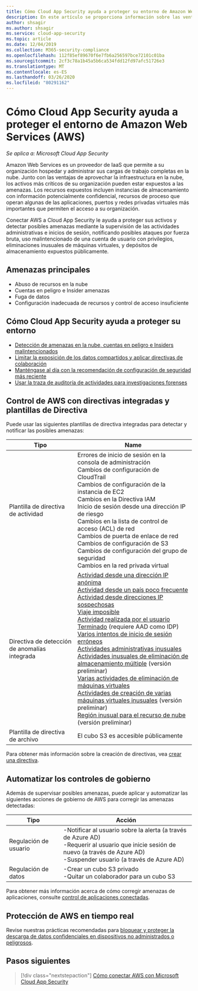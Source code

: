 ```yaml
---
title: Cómo Cloud App Security ayuda a proteger su entorno de Amazon Web Services
description: En este artículo se proporciona información sobre las ventajas de conectar la aplicación AWS a Cloud App Security mediante el conector de API para la visibilidad y el control del uso.
author: shsagir
ms.author: shsagir
ms.service: cloud-app-security
ms.topic: article
ms.date: 12/04/2019
ms.collection: M365-security-compliance
ms.openlocfilehash: 112f85ef89670f6e7fb6a256597bce72101c01ba
ms.sourcegitcommit: 2cf3c78a1b45a5b6ca534fdd12fd97afc51726e3
ms.translationtype: MT
ms.contentlocale: es-ES
ms.lasthandoff: 03/26/2020
ms.locfileid: "80291162"
---
```

# <a name="how-cloud-app-security-helps-protect-your-amazon-web-services-aws-environment"></a>Cómo Cloud App Security ayuda a proteger el entorno de Amazon Web Services (AWS)

*Se aplica a: Microsoft Cloud App Security*

Amazon Web Services es un proveedor de IaaS que permite a su organización hospedar y administrar sus cargas de trabajo completas en la nube. Junto con las ventajas de aprovechar la infraestructura en la nube, los activos más críticos de su organización pueden estar expuestos a las amenazas. Los recursos expuestos incluyen instancias de almacenamiento con información potencialmente confidencial, recursos de proceso que operan algunas de las aplicaciones, puertos y redes privadas virtuales más importantes que permiten el acceso a su organización.

Conectar AWS a Cloud App Security le ayuda a proteger sus activos y detectar posibles amenazas mediante la supervisión de las actividades administrativas e inicios de sesión, notificando posibles ataques por fuerza bruta, uso malintencionado de una cuenta de usuario con privilegios, eliminaciones inusuales de máquinas virtuales, y depósitos de almacenamiento expuestos públicamente.

## <a name="main-threats"></a>Amenazas principales

- Abuso de recursos en la nube
- Cuentas en peligro e Insider amenazas
- Fuga de datos
- Configuración inadecuada de recursos y control de acceso insuficiente

## <a name="how-cloud-app-security-helps-to-protect-your-environment"></a>Cómo Cloud App Security ayuda a proteger su entorno

- [Detección de amenazas en la nube, cuentas en peligro e Insiders malintencionados](best-practices.md#detect-cloud-threats-compromised-accounts-malicious-insiders-and-ransomware)
- [Limitar la exposición de los datos compartidos y aplicar directivas de colaboración](best-practices.md#limit-exposure-of-shared-data-and-enforce-collaboration-policies)
- [Manténgase al día con la recomendación de configuración de seguridad más reciente](security-config-aws.md)
- [Usar la traza de auditoría de actividades para investigaciones forenses](best-practices.md#use-the-audit-trail-of-activities-for-forensic-investigations)

## <a name="control-aws-with-built-in-policies-and-policy-templates"></a>Control de AWS con directivas integradas y plantillas de Directiva

Puede usar las siguientes plantillas de directiva integradas para detectar y notificar las posibles amenazas:

| Tipo | Name |
| ---- | ---- |
| Plantilla de directiva de actividad | Errores de inicio de sesión en la consola de administración<br />Cambios de configuración de CloudTrail<br />Cambios de configuración de la instancia de EC2<br />Cambios en la Directiva IAM<br />Inicio de sesión desde una dirección IP de riesgo<br />Cambios en la lista de control de acceso (ACL) de red<br />Cambios de puerta de enlace de red<br />Cambios de configuración de S3<br />Cambios de configuración del grupo de seguridad<br />Cambios en la red privada virtual |
| Directiva de detección de anomalías integrada | [Actividad desde una dirección IP anónima](anomaly-detection-policy.md#activity-from-anonymous-ip-addresses)<br />[Actividad desde un país poco frecuente](anomaly-detection-policy.md#activity-from-infrequent-country)<br />[Actividad desde direcciones IP sospechosas](anomaly-detection-policy.md#activity-from-suspicious-ip-addresses)<br />[Viaje imposible](anomaly-detection-policy.md#impossible-travel)<br />[Actividad realizada por el usuario Terminado](anomaly-detection-policy.md#activity-performed-by-terminated-user) (requiere AAD como IDP)<br />[Varios intentos de inicio de sesión erróneos](anomaly-detection-policy.md#multiple-failed-login-attempts)<br />[Actividades administrativas inusuales](anomaly-detection-policy.md#unusual-activities-by-user)<br />[Actividades inusuales de eliminación de almacenamiento múltiple](anomaly-detection-policy.md#unusual-activities-by-user) (versión preliminar)<br />[Varias actividades de eliminación de máquinas virtuales](anomaly-detection-policy.md#multiple-delete-vm-activities)<br />[Actividades de creación de varias máquinas virtuales inusuales](anomaly-detection-policy.md#unusual-activities-by-user) (versión preliminar)<br />[Región inusual para el recurso de nube](anomaly-detection-policy.md#unusual-activities-by-user) (versión preliminar) |
| Plantilla de directiva de archivo | El cubo S3 es accesible públicamente |

Para obtener más información sobre la creación de directivas, vea [crear una directiva](control-cloud-apps-with-policies.md#create-a-policy).

## <a name="automate-governance-controls"></a>Automatizar los controles de gobierno

Además de supervisar posibles amenazas, puede aplicar y automatizar las siguientes acciones de gobierno de AWS para corregir las amenazas detectadas:

| Tipo | Acción |
| ---- | ---- |
| Regulación de usuario | -Notificar al usuario sobre la alerta (a través de Azure AD)<br />-Requerir al usuario que inicie sesión de nuevo (a través de Azure AD)<br />-Suspender usuario (a través de Azure AD) |
| Regulación de datos | -Crear un cubo S3 privado<br />-Quitar un colaborador para un cubo S3 |

Para obtener más información acerca de cómo corregir amenazas de aplicaciones, consulte [control de aplicaciones conectadas](governance-actions.md).

## <a name="protect-aws-in-real-time"></a>Protección de AWS en tiempo real

Revise nuestras prácticas recomendadas para [bloquear y proteger la descarga de datos confidenciales en dispositivos no administrados o peligrosos](best-practices.md#block-and-protect-download-of-sensitive-data-to-unmanaged-or-risky-devices).

## <a name="next-steps"></a>Pasos siguientes

> [!div class="nextstepaction"]
> [Cómo conectar AWS con Microsoft Cloud App Security](connect-aws-to-microsoft-cloud-app-security.md)
